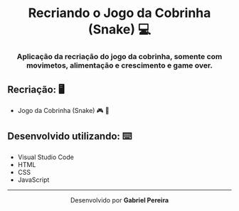 <h1 align="center">Recriando o Jogo da Cobrinha (Snake) 💻</h1>
<h3 align="center">Aplicação da recriação do jogo da cobrinha, somente com movimetos, alimentação e crescimento e game over.</h3>

## Recriação:  :desktop_computer:

- Jogo da Cobrinha (Snake) :video_game: :snake:

## Desenvolvido utilizando:  :keyboard:

* Visual Studio Code
* HTML
* CSS
* JavaScript

---

<p align= center>Desenvolvido por <strong>Gabriel Pereira </strong></p>

